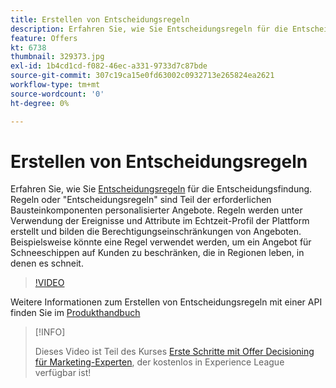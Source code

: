 ```yaml
---
title: Erstellen von Entscheidungsregeln
description: Erfahren Sie, wie Sie Entscheidungsregeln für die Entscheidungsverwaltung erstellen. Regeln sind Teil der erforderlichen Bausteine für personalisierte Angebote.
feature: Offers
kt: 6738
thumbnail: 329373.jpg
exl-id: 1b4cd1cd-f082-46ec-a331-9733d7c87bde
source-git-commit: 307c19ca15e0fd63002c0932713e265824ea2621
workflow-type: tm+mt
source-wordcount: '0'
ht-degree: 0%

---
```


# Erstellen von Entscheidungsregeln

Erfahren Sie, wie Sie [Entscheidungsregeln](https://experienceleague.adobe.com/docs/journey-optimizer/using/offer-decisioniong/create-components/creating-decision-rules.html?lang=de) für die Entscheidungsfindung. Regeln oder &quot;Entscheidungsregeln&quot; sind Teil der erforderlichen Bausteinkomponenten personalisierter Angebote. Regeln werden unter Verwendung der Ereignisse und Attribute im Echtzeit-Profil der Plattform erstellt und bilden die Berechtigungseinschränkungen von Angeboten. Beispielsweise könnte eine Regel verwendet werden, um ein Angebot für Schneeschippen auf Kunden zu beschränken, die in Regionen leben, in denen es schneit.

>[!VIDEO](https://video.tv.adobe.com/v/329373?quality=12&learn=on)

Weitere Informationen zum Erstellen von Entscheidungsregeln mit einer API finden Sie im [Produkthandbuch](https://experienceleague.adobe.com/docs/journey-optimizer/using/offer-decisioniong/api-reference/offers-api/decision-rules/create.html?lang=de)

>[!INFO]
>
> Dieses Video ist Teil des Kurses [Erste Schritte mit Offer Decisioning für Marketing-Experten](https://experienceleague.adobe.com/?lang=de?recommended=ExperiencePlatform-U-1-2020.1.offerdecisioning), der kostenlos in Experience League verfügbar ist!
